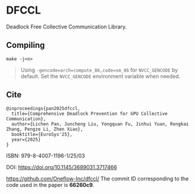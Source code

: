 # DFCCL
Deadlock Free Collective Communication Library.


## Compiling

```shell
make -j<n>
```
> Using `-gencode=arch=compute_86,code=sm_86` for `NVCC_GENCODE` by default. Set the `NVCC_GENCODE` environment variable when needed.

## Cite

```
@inproceedings{pan2025dfccl,
  title={Comprehensive Deadlock Prevention for GPU Collective Communication},
  author={Lichen Pan, Juncheng Liu, Yongquan Fu, Jinhui Yuan, Rongkai Zhang, Pengze Li, Zhen Xiao},
  booktitle={EuroSys'25},
  year={2025}
}
```

ISBN: 979-8-4007-1196-1/25/03

DOI: https://doi.org/10.1145/3689031.3717466

https://github.com/Oneflow-Inc/dfccl/
The commit ID corresponding to the code used in the paper is **66260c9**.
